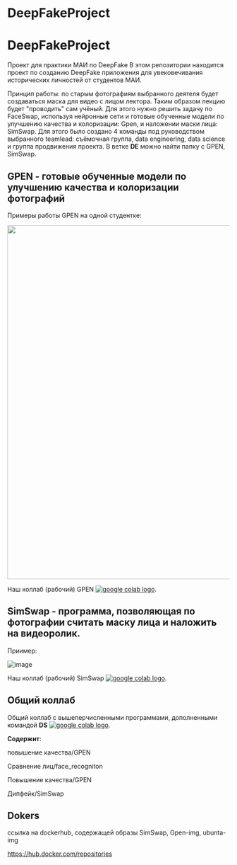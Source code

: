 # DeepFakeProject
# DeepFakeProject
Проект для практики МАИ по DeepFake
В этом репозитории находится проект по созданию DeepFake приложения для увековечивания исторических личностей от студентов МАИ.

Принцип работы: по старым фотографиям выбранного деятеля будет создаваться маска для видео с лицом лектора. Таким образом лекцию будет "проводить" сам учёный. Для этого нужно решить задачу по FaceSwap, используя нейронные сети и готовые обученные модели по улучшению качества и колоризации: Gpen, и наложении маски лица: SimSwap.
Для этого было создано 4 команды под руководством выбранного teamlead: съёмочная группа, data engineering, data science и группа продвижения проекта.
В ветке **DE** можно найти папку с GPEN, SimSwap.
## GPEN - готовые обученные модели по улучшению качества и колоризации фотографий 
Примеры работы GPEN на одной студентке:

<img src="https://user-images.githubusercontent.com/92042521/178322303-f7237688-a359-406e-84da-a48318450eeb.jpg" width="800" height="800">

Наш коллаб (рабочий) GPEN <a href="https://colab.research.google.com/drive/1fPUsJCpQipp2Z5B5GbEXqpBGsMp-nvjm?usp=sharing"><img src="https://colab.research.google.com/assets/colab-badge.svg" alt="google colab logo"></a>.

## SimSwap - программа, позволяющая по фотографии считать маску лица и наложить на видеоролик. 
Приимер:

![image](https://user-images.githubusercontent.com/92042521/178327206-e002ee55-236e-45ef-bc88-c06fd1c6931d.png)



Наш коллаб (рабочий) SimSwap <a href="https://colab.research.google.com/drive/1fPUsJCpQipp2Z5B5GbEXqpBGsMp-nvjm?usp=sharing"><img src="https://colab.research.google.com/assets/colab-badge.svg" alt="google colab logo"></a>.


## Общий коллаб
Общий коллаб с вышеперчисленными программами, дополненными командой **DS**
<a href="https://colab.research.google.com/drive/1uw7_z9-jqFSFLXDW3cgM7lww_SLrF4l4#scrollTo=u-JxHWn_xmLw&uniqifier=1"><img src="https://colab.research.google.com/assets/colab-badge.svg" alt="google colab logo"></a>.

**Содержит**:

повышение качества/GPEN 

Сравнение лиц/face_recogniton

Повышение качества/GPEN

Дипфейк/SimSwap

## Dokers
ссылка на dockerhub, содержащей образы SimSwap, Gpen-img, ubunta-img 

https://hub.docker.com/repositories
